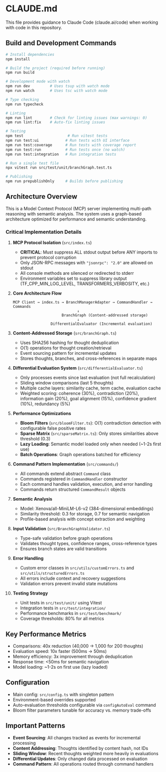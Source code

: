 # CLAUDE.md

This file provides guidance to Claude Code (claude.ai/code) when working with code in this repository.

## Build and Development Commands

```bash
# Install dependencies
npm install

# Build the project (required before running)
npm run build

# Development mode with watch
npm run dev         # Uses tsup with watch mode
npm run watch       # Uses tsc with watch mode

# Type checking
npm run typecheck

# Linting
npm run lint        # Check for linting issues (max warnings: 0)
npm run lint:fix    # Auto-fix linting issues

# Testing
npm test                    # Run vitest tests
npm run test:ui            # Run tests with UI interface
npm run test:coverage      # Run tests with coverage report
npm run test:run           # Run tests once (no watch)
npm run test:integration   # Run integration tests

# Run a single test file
npx vitest run src/test/unit/branchGraph.test.ts

# Publishing
npm run prepublishOnly     # Builds before publishing
```

## Architecture Overview

This is a Model Context Protocol (MCP) server implementing multi-path reasoning with semantic analysis. The system uses a graph-based architecture optimized for performance and semantic understanding.

### Critical Implementation Details

1. **MCP Protocol Isolation** (`src/index.ts`)
   - **CRITICAL**: Must suppress ALL stdout output before ANY imports to prevent protocol corruption
   - Only JSON-RPC messages with `"jsonrpc": "2.0"` are allowed on stdout
   - All console methods are silenced or redirected to stderr
   - Environment variables set to suppress library output (TF_CPP_MIN_LOG_LEVEL, TRANSFORMERS_VERBOSITY, etc.)

2. **Core Architecture Flow**
   ```
   MCP Client → index.ts → BranchManagerAdapter → CommandHandler → Commands
                                ↓
                         BranchGraph (Content-addressed storage)
                                ↓
                    DifferentialEvaluator (Incremental evaluation)
   ```

3. **Content-Addressed Storage** (`src/branchGraph.ts`)
   - Uses SHA256 hashing for thought deduplication
   - O(1) operations for thought creation/retrieval
   - Event sourcing pattern for incremental updates
   - Stores thoughts, branches, and cross-references in separate maps

4. **Differential Evaluation System** (`src/differentialEvaluator.ts`)
   - Only processes events since last evaluation (not full recalculation)
   - Sliding window comparisons (last 5 thoughts)
   - Multiple cache layers: similarity cache, term cache, evaluation cache
   - Weighted scoring: coherence (30%), contradiction (20%), information gain (20%), goal alignment (15%), confidence gradient (10%), redundancy (5%)

5. **Performance Optimizations**
   - **Bloom Filters** (`src/bloomFilter.ts`): O(1) contradiction detection with configurable false positive rates
   - **Sparse Matrix** (`src/sparseMatrix.ts`): Only stores similarities above threshold (0.3)
   - **Lazy Loading**: Semantic model loaded only when needed (~1-2s first use)
   - **Batch Operations**: Graph operations batched for efficiency

6. **Command Pattern Implementation** (`src/commands/`)
   - All commands extend abstract `Command` class
   - Commands registered in `CommandHandler` constructor
   - Each command handles validation, execution, and error handling
   - Commands return structured `CommandResult` objects

7. **Semantic Analysis** 
   - Model: Xenova/all-MiniLM-L6-v2 (384-dimensional embeddings)
   - Similarity threshold: 0.3 for storage, 0.7 for semantic navigation
   - Profile-based analysis with concept extraction and weighting

8. **Input Validation** (`src/BranchGraphValidator.ts`)
   - Type-safe validation before graph operations
   - Validates thought types, confidence ranges, cross-reference types
   - Ensures branch states are valid transitions

9. **Error Handling**
   - Custom error classes in `src/utils/customErrors.ts` and `src/utils/structuredErrors.ts`
   - All errors include context and recovery suggestions
   - Validation errors prevent invalid state mutations

10. **Testing Strategy**
    - Unit tests in `src/test/unit/` using Vitest
    - Integration tests in `src/test/integration/`
    - Performance benchmarks in `src/test/benchmark/`
    - Coverage thresholds: 80% for all metrics

## Key Performance Metrics

- Comparisons: 40x reduction (40,000 → 1,000 for 200 thoughts)
- Evaluation speed: 10x faster (500ms → 50ms)
- Memory efficiency: 3x improvement through deduplication
- Response time: <50ms for semantic navigation
- Model loading: ~1-2s on first use (lazy loaded)

## Configuration

- Main config: `src/config.ts` with singleton pattern
- Environment-based overrides supported
- Auto-evaluation thresholds configurable via `configAutoEval` command
- Bloom filter parameters tunable for accuracy vs. memory trade-offs

## Important Patterns

- **Event Sourcing**: All changes tracked as events for incremental processing
- **Content Addressing**: Thoughts identified by content hash, not IDs
- **Sliding Window**: Recent thoughts weighted more heavily in evaluations
- **Differential Updates**: Only changed data processed on evaluation
- **Command Pattern**: All operations routed through command handlers